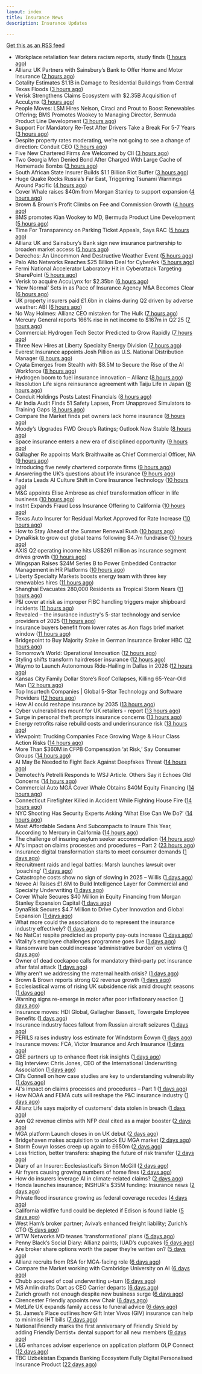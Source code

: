```yaml
---
layout: index
title: Insurance News
description: Insurance Updates

---
```


[Get this as an RSS feed](/insurance.rss)

<!-- news_marker starts -->
- Workplace retaliation fear deters racism reports, study finds ([1 hours ago](https://www.insurancebusinessmag.com/uk/business-strategy/workplace-retaliation-fear-deters-racism-reports-study-finds-544440.aspx))
- Allianz UK Partners with Sainsbury’s Bank to Offer Home and Motor Insurance ([2 hours ago](https://www.insurtechinsights.com/allianz-uk-partners-with-sainsburys-bank-to-offer-home-and-motor-insurance/))
- Cotality Estimates $1.1B in Damage to Residential Buildings from Central Texas Floods ([3 hours ago](https://www.insurancejournal.com/news/southcentral/2025/07/30/833821.htm))
- Verisk Strengthens Claims Ecosystem with $2.35B Acquisition of AccuLynx ([3 hours ago](https://www.insurtechinsights.com/verisk-strengthens-claims-ecosystem-with-2-35b-acquisition-of-acculynx/))
- People Moves: LSM Hires Nelson, Ciraci and Prout to Boost Renewables Offering; BMS Promotes Wookey to Managing Director, Bermuda Product Line Development ([3 hours ago](https://www.insurancejournal.com/news/international/2025/07/30/833808.htm))
- Support For Mandatory Re-Test After Drivers Take a Break For 5-7 Years ([3 hours ago](https://insurance-edge.net/2025/07/30/support-for-mandatory-re-test-after-drivers-take-a-break-for-5-7-years/))
- Despite property rates moderating, we’re not going to see a change of direction: Conduit CEO ([3 hours ago](https://www.reinsurancene.ws/despite-property-rates-moderating-were-not-going-to-see-a-change-of-direction-conduit-ceo/))
- Five New Chartered Firms Are Welcomed by CII ([3 hours ago](https://insurance-edge.net/2025/07/30/five-new-chartered-firms-are-welcomed-by-cii/))
- Two Georgia Men Denied Bond After Charged With Large Cache of Homemade Bombs ([3 hours ago](https://www.insurancejournal.com/news/southeast/2025/07/30/833803.htm))
- South African State Insurer Builds $1.1 Billion Riot Buffer ([3 hours ago](https://www.insurancejournal.com/news/international/2025/07/30/833796.htm))
- Huge Quake Rocks Russia’s Far East, Triggering Tsunami Warnings Around Pacific ([4 hours ago](https://www.insurancejournal.com/news/international/2025/07/30/833782.htm))
- Cover Whale raises $40m from Morgan Stanley to support expansion ([4 hours ago](https://www.reinsurancene.ws/cover-whale-raises-40m-from-morgan-stanley-to-support-expansion/))
- Brown & Brown’s Profit Climbs on Fee and Commission Growth ([4 hours ago](https://www.insurancejournal.com/news/southeast/2025/07/30/833786.htm))
- BMS promotes Kian Wookey to MD, Bermuda Product Line Development ([5 hours ago](https://www.reinsurancene.ws/bms-promotes-kian-wookey-to-md-bermuda-product-line-development/))
- Time For Transparency on Parking Ticket Appeals, Says RAC ([5 hours ago](https://insurance-edge.net/2025/07/30/time-for-transparency-on-parking-ticket-appeals-says-rac/))
- Allianz UK and Sainsbury’s Bank sign new insurance partnership to broaden market access ([5 hours ago](https://www.reinsurancene.ws/allianz-uk-and-sainsburys-bank-sign-new-insurance-partnership-to-broaden-market-access/))
- Derechos: An Uncommon And Destructive Weather Event ([5 hours ago](https://www.insurancejournal.com/news/midwest/2025/07/30/833777.htm))
- Palo Alto Networks Reaches $25 Billion Deal for CyberArk ([5 hours ago](https://www.insurancejournal.com/news/national/2025/07/30/833774.htm))
- Fermi National Accelerator Laboratory Hit in Cyberattack Targeting SharePoint ([5 hours ago](https://www.insurancejournal.com/news/national/2025/07/30/833770.htm))
- Verisk to acquire AccuLynx for $2.35bn ([6 hours ago](https://www.reinsurancene.ws/verisk-to-acquire-acculynx-for-2-35bn/))
- ‘New Normal’ Sets in as Pace of Insurance Agency M&A Becomes Clear ([6 hours ago](https://www.insurancejournal.com/news/national/2025/07/30/833763.htm))
- UK property insurers paid £1.6bn in claims during Q2 driven by adverse weather: ABI ([6 hours ago](https://www.reinsurancene.ws/uk-property-insurers-paid-1-6bn-in-claims-during-q2-driven-by-adverse-weather-abi/))
- No Way Holmes: Allianz CEO mistaken for The Hulk ([7 hours ago](https://www.postonline.co.uk/news/7958276/no-way-holmes-allianz-ceo-mistaken-for-the-hulk))
- Mercury General reports 166% rise in net income to $167m in Q2’25 ([7 hours ago](https://www.reinsurancene.ws/mercury-general-reports-166-rise-in-net-income-to-167m-in-q225/))
- Commercial: Hydrogen Tech Sector Predicted to Grow Rapidly ([7 hours ago](https://insurance-edge.net/2025/07/30/commercial-hydrogen-tech-sector-predicted-to-grow-rapidly/))
- Three New Hires at Liberty Specialty Energy Division ([7 hours ago](https://insurance-edge.net/2025/07/30/three-new-hires-at-liberty-specialty-energy-division/))
- Everest Insurance appoints Josh Pillion as U.S. National Distribution Manager ([8 hours ago](https://www.reinsurancene.ws/everest-insurance-appoints-josh-pillion-as-u-s-national-distribution-manager/))
- Cyata Emerges from Stealth with $8.5M to Secure the Rise of the AI Workforce ([8 hours ago](https://www.insurtechinsights.com/cyata-emerges-from-stealth-with-8-5m-to-secure-the-rise-of-the-ai-workforce/))
- Hydrogen boom to fuel insurance innovation – Allianz ([8 hours ago](https://www.insurancebusinessmag.com/uk/news/breaking-news/hydrogen-boom-to-fuel-insurance-innovation--allianz-544357.aspx))
- Resolution Life signs reinsurance agreement with Taiju Life in Japan ([8 hours ago](https://www.reinsurancene.ws/resolution-life-signs-reinsurance-agreement-with-taiju-life-in-japan/))
- Conduit Holdings Posts Latest Financials ([8 hours ago](https://insurance-edge.net/2025/07/30/conduit-holdings-posts-latest-financials/))
- Air India Audit Finds 51 Safety Lapses, From Unapproved Simulators to Training Gaps ([8 hours ago](https://www.insurancejournal.com/news/international/2025/07/30/833756.htm))
- Compare the Market finds pet owners lack home insurance ([8 hours ago](https://www.postonline.co.uk/news/7958275/compare-the-market-finds-pet-owners-lack-home-insurance))
- Moody’s Upgrades FWD Group’s Ratings; Outlook Now Stable ([8 hours ago](https://www.insurtechinsights.com/moodys-upgrades-fwd-groups-ratings-outlook-now-stable/))
- Space insurance enters a new era of disciplined opportunity ([9 hours ago](https://www.insurancebusinessmag.com/uk/news/breaking-news/space-insurance-enters-a-new-era-of-disciplined-opportunity-544349.aspx))
- Gallagher Re appoints Mark Braithwaite as Chief Commercial Officer, NA ([9 hours ago](https://www.reinsurancene.ws/gallagher-re-appoints-mark-braithwaite-as-chief-commercial-officer-na/))
- Introducing five newly chartered corporate firms ([9 hours ago](https://ifamagazine.com/introducing-five-newly-chartered-corporate-firms/))
- Answering the UK’s questions about life insurance ([9 hours ago](https://ifamagazine.com/answering-the-uks-questions-about-life-insurance/))
- Fadata Leads AI Culture Shift in Core Insurance Technology ([10 hours ago](https://www.insurtechinsights.com/fadata-leads-ai-culture-shift-in-core-insurance-technology/))
- M&G appoints Elise Ambrose as chief transformation officer in life business ([10 hours ago](https://ifamagazine.com/mg-appoints-elise-ambrose-as-chief-transformation-officer-in-life-business/))
- Instnt Expands Fraud Loss Insurance Offering to California ([10 hours ago](https://www.insurtechinsights.com/instnt-expands-fraud-loss-insurance-offering-to-california/))
- Texas Auto Insurer for Residual Market Approved for Rate Increase ([10 hours ago](https://www.insurancejournal.com/news/southcentral/2025/07/30/833719.htm))
- How to Stay Ahead of the Summer Renewal Rush ([10 hours ago](https://www.insurancejournal.com/blogs/ezlynx/2025/07/30/833700.htm))
- DynaRisk to grow out global teams following $4.7m fundraise ([10 hours ago](https://www.postonline.co.uk/news/7958270/dynarisk-to-grow-out-global-teams-following-47m-fundraise))
- AXIS Q2 operating income hits US$261 million as insurance segment drives growth ([10 hours ago](https://www.insurancebusinessmag.com/uk/news/breaking-news/axis-q2-operating-income-hits-us261-million-as-insurance-segment-drives-growth-544322.aspx))
- Wingspan Raises $24M Series B to Power Embedded Contractor Management in HR Platforms ([10 hours ago](https://www.insurtechinsights.com/wingspan-raises-24m-series-b-to-power-embedded-contractor-management-in-hr-platforms/))
- Liberty Specialty Markets boosts energy team with three key renewables hires ([11 hours ago](https://www.insurancebusinessmag.com/uk/news/breaking-news/liberty-specialty-markets-boosts-energy-team-with-three-key-renewables-hires-544320.aspx))
- Shanghai Evacuates 280,000 Residents as Tropical Storm Nears ([11 hours ago](https://www.insurancejournal.com/news/international/2025/07/30/833749.htm))
- P&I cover at risk as improper FIBC handling triggers major shipboard incidents ([11 hours ago](https://www.insurancebusinessmag.com/uk/news/marine/pandi-cover-at-risk-as-improper-fibc-handling-triggers-major-shipboard-incidents-544315.aspx))
- Revealed – the insurance industry's 5-star technology and service providers of 2025 ([11 hours ago](https://www.insurancebusinessmag.com/uk/news/breaking-news/revealed--the-insurance-industrys-5star-technology-and-service-providers-of-2025-544219.aspx))
- Insurance buyers benefit from lower rates as Aon flags brief market window ([11 hours ago](https://www.insurancebusinessmag.com/uk/news/breaking-news/insurance-buyers-benefit-from-lower-rates-as-aon-flags-brief-market-window-544305.aspx))
- Bridgepoint to Buy Majority Stake in German Insurance Broker HBC ([12 hours ago](https://www.insurancejournal.com/news/international/2025/07/30/833741.htm))
- Tomorrow’s World: Operational Innovation ([12 hours ago](https://www.postonline.co.uk/personal/7958049/tomorrow%E2%80%99s-world-operational-innovation))
- Styling shifts transform hairdresser insurance ([12 hours ago](https://www.postonline.co.uk/commercial/7957886/styling-shifts-transform-hairdresser-insurance))
- Waymo to Launch Autonomous Ride-Hailing in Dallas in 2026 ([12 hours ago](https://www.insurancejournal.com/news/southcentral/2025/07/30/833698.htm))
- Kansas City Family Dollar Store’s Roof Collapses, Killing 65-Year-Old Man ([12 hours ago](https://www.insurancejournal.com/news/midwest/2025/07/30/833641.htm))
- Top Insurtech Companies | Global 5-Star Technology and Software Providers ([12 hours ago](https://www.insurancebusinessmag.com/uk/best-insurance/top-insurtech-companies--global-5star-technology-and-software-providers-543653.aspx))
- How AI could reshape insurance by 2035 ([13 hours ago](https://www.insurancebusinessmag.com/uk/news/technology/how-ai-could-reshape-insurance-by-2035-544293.aspx))
- Cyber vulnerabilities mount for UK retailers - report ([13 hours ago](https://www.insurancebusinessmag.com/uk/news/breaking-news/cyber-vulnerabilities-mount-for-uk-retailers--report-544292.aspx))
- Surge in personal theft prompts insurance concerns ([13 hours ago](https://www.insurancebusinessmag.com/uk/news/breaking-news/surge-in-personal-theft-prompts-insurance-concerns-544291.aspx))
- Energy retrofits raise rebuild costs and underinsurance risk ([13 hours ago](https://www.insurancebusinessmag.com/uk/news/property-insurance/energy-retrofits-raise-rebuild-costs-and-underinsurance-risk-544290.aspx))
- Viewpoint: Trucking Companies Face Growing Wage & Hour Class Action Risks ([14 hours ago](https://www.insurancejournal.com/news/national/2025/07/30/833647.htm))
- More Than $360M in CFPB Compensation ‘at Risk,’ Say Consumer Groups ([14 hours ago](https://www.insurancejournal.com/news/national/2025/07/30/833580.htm))
- AI May Be Needed to Fight Back Against Deepfakes Threat ([14 hours ago](https://www.insurancejournal.com/news/national/2025/07/30/833660.htm))
- Demotech’s Petrelli Responds to WSJ Article. Others Say it Echoes Old Concerns ([14 hours ago](https://www.insurancejournal.com/news/southeast/2025/07/30/833708.htm))
- Commercial Auto MGA Cover Whale Obtains $40M Equity Financing ([14 hours ago](https://www.insurancejournal.com/news/east/2025/07/30/833634.htm))
- Connecticut Firefighter Killed in Accident While Fighting House Fire ([14 hours ago](https://www.insurancejournal.com/news/east/2025/07/30/833716.htm))
- NYC Shooting Has Security Experts Asking ‘What Else Can We Do?’ ([14 hours ago](https://www.insurancejournal.com/news/east/2025/07/30/833726.htm))
- Most Affordable Sedans And Subcompacts to Insure This Year, According to Mercury in California ([14 hours ago](https://www.insurancejournal.com/news/west/2025/07/30/833629.htm))
- The challenge of insuring asylum seeker accommodation ([14 hours ago](https://www.postonline.co.uk/commercial/7957907/the-challenge-of-insuring-asylum-seeker-accommodation))
- AI's impact on claims processes and procedures – Part 2 ([23 hours ago](https://www.dig-in.com/news/ais-impact-on-claims-processes-and-procedures-part-2))
- Insurance digital transformation starts to meet consumer demands ([1 days ago](https://www.dig-in.com/opinion/insurance-digital-transformation-starts-to-meet-consumer-demands))
- Recruitment raids and legal battles: Marsh launches lawsuit over ‘poaching’ ([1 days ago](https://www.insurancebusinessmag.com/uk/news/breaking-news/recruitment-raids-and-legal-battles-marsh-launches-lawsuit-over-poaching-544265.aspx))
- Catastrophe costs show no sign of slowing in 2025 – Willis ([1 days ago](https://www.insurancebusinessmag.com/uk/news/catastrophe/catastrophe-costs-show-no-sign-of-slowing-in-2025--willis-544241.aspx))
- Novee AI Raises £1.6M to Build Intelligence Layer for Commercial and Specialty Underwriting ([1 days ago](https://www.insurtechinsights.com/novee-ai-raises-1-6m-to-build-intelligence-layer-for-commercial-and-specialty-underwriting/))
- Cover Whale Secures $40 Million in Equity Financing from Morgan Stanley Expansion Capital ([1 days ago](https://www.insurtechinsights.com/cover-whale-secures-40-million-in-equity-financing-from-morgan-stanley-expansion-capital/))
- DynaRisk Secures $4.7 Million to Drive Cyber Innovation and Global Expansion ([1 days ago](https://www.insurtechinsights.com/dynarisk-secures-4-7-million-to-drive-cyber-innovation-and-global-expansion/))
- What more could the associations do to represent the insurance industry effectively? ([1 days ago](https://www.insurancebusinessmag.com/uk/tv/what-more-could-the-associations-do-to-represent-the-insurance-industry-effectively-544159.aspx))
- No NatCat respite predicted as property pay-outs increase ([1 days ago](https://www.postonline.co.uk/news/7958264/no-natcat-respite-predicted-as-property-pay-outs-increase))
- Vitality’s employee challenges programme goes live ([1 days ago](https://ifamagazine.com/vitalitys-employee-challenges-programme-goes-live/))
- Ransomware ban could increase ‘administrative burden’ on victims ([1 days ago](https://www.postonline.co.uk/technology/7958256/ransomware-ban-could-increase-%E2%80%98administrative-burden%E2%80%99-on-victims))
- Owner of dead cockapoo calls for mandatory third-party pet insurance after fatal attack ([1 days ago](https://www.insurancebusinessmag.com/uk/news/breaking-news/owner-of-dead-cockapoo-calls-for-mandatory-thirdparty-pet-insurance-after-fatal-attack-544148.aspx))
- Why aren't we addressing the maternal health crisis? ([1 days ago](https://www.dig-in.com/opinion/why-arent-we-addressing-the-maternal-health-crisis))
- Brown & Brown reports strong Q2 revenue growth ([1 days ago](https://www.insurancebusinessmag.com/uk/news/breaking-news/brown-and-brown-reports-strong-q2-revenue-growth-544145.aspx))
- Ecclesiastical warns of rising UK subsidence risk amid drought seasons ([1 days ago](https://www.insurancebusinessmag.com/uk/news/catastrophe/ecclesiastical-warns-of-rising-uk-subsidence-risk-amid-drought-seasons-544141.aspx))
- Warning signs re-emerge in motor after poor inflationary reaction ([1 days ago](https://www.postonline.co.uk/news/7958258/warning-signs-re-emerge-in-motor-after-poor-inflationary-reaction))
- Insurance moves: HDI Global, Gallagher Bassett, Towergate Employee Benefits ([1 days ago](https://www.insurancebusinessmag.com/uk/news/breaking-news/insurance-moves-hdi-global-gallagher-bassett-towergate-employee-benefits-544132.aspx))
- Insurance industry faces fallout from Russian aircraft seizures ([1 days ago](https://www.insurancebusinessmag.com/uk/news/breaking-news/insurance-industry-faces-fallout-from-russian-aircraft-seizures-544119.aspx))
- PERILS raises industry loss estimate for Windstorm Éowyn ([1 days ago](https://www.insurancebusinessmag.com/uk/news/catastrophe/perils-raises-industry-loss-estimate-for-windstorm-eowyn-544118.aspx))
- Insurance moves: FCA, Victor Insurance and Arch Insurance ([1 days ago](https://www.insurancebusinessmag.com/uk/news/breaking-news/insurance-moves-fca-victor-insurance-and-arch-insurance-544116.aspx))
- QBE partners up to enhance fleet risk insights ([1 days ago](https://www.insurancebusinessmag.com/uk/news/auto-motor/qbe-partners-up-to-enhance-fleet-risk-insights-544115.aspx))
- Big Interview: Chris Jones, CEO of the International Underwriting Association ([1 days ago](https://www.postonline.co.uk/lloyd%E2%80%99slondon/7957895/big-interview-chris-jones-ceo-of-the-international-underwriting-association))
- CII’s Connell on how case studies are key to understanding vulnerability ([1 days ago](https://www.postonline.co.uk/regulation/7958016/ciis-connell-on-how-case-studies-are-key-to-understanding-vulnerability))
- AI's impact on claims processes and procedures – Part 1 ([1 days ago](https://www.dig-in.com/news/ais-impact-on-claims-processes-and-procedures-part-1))
- How NOAA and FEMA cuts will reshape the P&C insurance industry ([1 days ago](https://www.dig-in.com/opinion/how-noaa-and-fema-cuts-will-affect-p-c-insurance))
- Allianz Life says majority of customers' data stolen in breach ([1 days ago](https://www.dig-in.com/articles/allianz-life-majority-of-customers-data-stolen-in-breach))
- Aon Q2 revenue climbs with NFP deal cited as a major booster ([2 days ago](https://www.insurancebusinessmag.com/uk/news/breaking-news/aon-q2-revenue-climbs-with-nfp-deal-cited-as-a-major-booster-544017.aspx))
- MGA platform Launch closes in on UK debut ([2 days ago](https://www.postonline.co.uk/commercial/7958247/mga-platform-launch-closes-in-on-uk-debut))
- Bridgehaven makes acquisition to unlock EU MGA market ([2 days ago](https://www.postonline.co.uk/commercial/7958254/bridgehaven-makes-acquisition-to-unlock-eu-mga-market))
- Storm Éowyn losses creep up again to £650m ([2 days ago](https://www.postonline.co.uk/claims/7958253/storm-%C3%A9owyn-losses-creep-up-again-to-%C2%A3650m))
- Less friction, better transfers: shaping the future of risk transfer ([2 days ago](https://ifamagazine.com/less-friction-better-transfers-shaping-the-future-of-risk-transfer/))
- Diary of an Insurer: Ecclesiastical’s Simon McGill ([2 days ago](https://www.postonline.co.uk/commercial/7957624/diary-of-an-insurer-ecclesiastical%E2%80%99s-simon-mcgill))
- Air fryers causing growing numbers of home fires ([2 days ago](https://www.postonline.co.uk/claims/7957949/air-fryers-causing-growing-numbers-of-home-fires))
- How do insurers leverage AI in climate-related claims? ([2 days ago](https://www.dig-in.com/news/ai-and-climate-related-claims))
- Honda launches insurance; INSHUR's $35M funding: Insurance news ([2 days ago](https://www.dig-in.com/news/honda-insurance-inshurs-35m-funding-insurance-news))
- Private flood insurance growing as federal coverage recedes ([4 days ago](https://www.dig-in.com/news/private-flood-insurers-take-on-bigger-market-role-fitch))
- California wildfire fund could be depleted if Edison is found liable ([5 days ago](https://www.dig-in.com/news/california-wildfire-fund-could-be-depleted-if-edison-is-found-liable))
- West Ham’s broker partner; Aviva’s enhanced freight liability; Zurich’s CTO ([5 days ago](https://www.postonline.co.uk/news/7958240/west-hams-broker-partner-avivas-enhanced-freight-liability-zurichs-cto))
- WTW Networks MD teases ‘transformational’ plans ([5 days ago](https://www.postonline.co.uk/broker/7958211/wtw-networks-md-teases-%E2%80%98transformational%E2%80%99-plans))
- Penny Black’s Social Diary: Allianz paints; IUAD’s cupcakes ([5 days ago](https://www.postonline.co.uk/people/7957979/penny-black%E2%80%99s-social-diary-allianz-paints-iuad%E2%80%99s-cupcakes))
- Are broker share options worth the paper they’re written on? ([5 days ago](https://www.postonline.co.uk/broker/7958214/are-broker-share-options-worth-the-paper-they%E2%80%99re-written-on))
- Allianz recruits from RSA for MGA-facing role ([6 days ago](https://www.postonline.co.uk/commercial/7958219/allianz-recruits-from-rsa-for-mga-facing-role))
- Compare the Market working with Cambridge University on AI ([6 days ago](https://www.postonline.co.uk/technology/7958218/compare-the-market-working-with-cambridge-university-on-ai))
- Chubb accused of coal underwriting u-turn ([6 days ago](https://www.postonline.co.uk/commercial/7958216/chubb-accused-of-coal-underwriting-u-turn))
- MS Amlin drafts Dart as CEO Carrier departs ([6 days ago](https://www.postonline.co.uk/lloyd%E2%80%99slondon/7958217/ms-amlin-drafts-dart-as-ceo-carrier-departs))
- Zurich growth not enough despite new business surge ([6 days ago](https://www.postonline.co.uk/commercial/7958205/zurich-growth-not-enough-despite-new-business-surge))
- Cirencester Friendly appoints new Chair ([6 days ago](https://ifamagazine.com/cirencester-friendly-appoints-new-chair/))
- MetLife UK expands family access to funeral advice ([6 days ago](https://ifamagazine.com/metlife-uk-expands-family-access-to-funeral-advice/))
- St. James’s Place outlines how Gift Inter Vivos (GIV) insurance can help to minimise IHT bills ([7 days ago](https://ifamagazine.com/st-jamess-place-outlines-how-gift-inter-vivos-giv-insurance-can-help-to-minimise-iht-bills/))
- National Friendly marks the first anniversary of Friendly Shield by adding Friendly Dentist+ dental support for all new members ([9 days ago](https://ifamagazine.com/national-friendly-marks-the-first-anniversary-of-friendly-shield-by-adding-friendly-dentist-dental-support-for-all-new-members/))
- L&G enhances adviser experience on application platform OLP Connect ([12 days ago](https://ifamagazine.com/lg-enhances-adviser-experience-on-application-platform-olp-connect/))
- TBC Uzbekistan Expands Banking Ecosystem Fully Digital Personalised Insurance Product ([22 days ago](https://thefintechtimes.com/tbc-uzbekistan-launches-fully-digital-personalised-insurance-product/))

<!-- news_marker ends -->